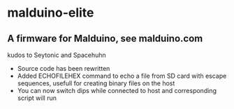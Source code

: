 # malduino-elite
## A firmware for Malduino, see malduino.com
kudos to Seytonic and Spacehuhn

- Source code has been rewritten
- Added ECHOFILEHEX command to echo a file from SD card with escape sequences, usefull for creating binary files on the host
- You can now switch dips while connected to host and corresponding script will run

